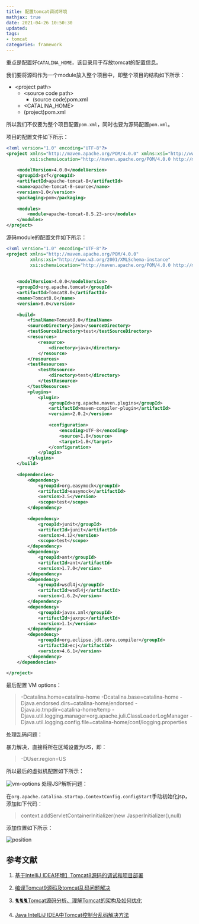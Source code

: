 ```yaml
---
title: 配置tomcat调试环境
mathjax: true
date: 2021-04-26 10:50:30
updated: 
tags:
- tomcat
categories: framework
---
```


重点是配置好`CATALINA_HOME`，该目录用于存放tomcat的配置信息。

我们要将源码作为一个module放入整个项目中，即整个项目的结构如下所示：

- \<project path>
    - \<source code path>
        - (source code)pom.xml
    - <CATALINA_HOME>
    - (project)pom.xml

所以我们不仅要为整个项目配置`pom.xml`，同时也要为源码配置`pom.xml`。

项目的配置文件如下所示：

``` xml
<?xml version="1.0" encoding="UTF-8"?>    
<project xmlns="http://maven.apache.org/POM/4.0.0" xmlns:xsi="http://www.w3.org/2001/XMLSchema-instance"    
         xsi:schemaLocation="http://maven.apache.org/POM/4.0.0 http://maven.apache.org/maven-v4_0_0.xsd">    
    
    <modelVersion>4.0.0</modelVersion>    
    <groupId>gxf</groupId>    
    <artifactId>apache-tomcat-8</artifactId>    
    <name>apache-tomcat-8-source</name>    
    <version>1.0</version>    
    <packaging>pom</packaging>    
    
    <modules>    
        <module>apache-tomcat-8.5.23-src</module>    
    </modules>    
</project>
```

源码module的配置文件如下所示：

``` xml
<?xml version="1.0" encoding="UTF-8"?>    
<project xmlns="http://maven.apache.org/POM/4.0.0"    
         xmlns:xsi="http://www.w3.org/2001/XMLSchema-instance"    
         xsi:schemaLocation="http://maven.apache.org/POM/4.0.0 http://maven.apache.org/xsd/maven-4.0.0.xsd">    
    
    
    <modelVersion>4.0.0</modelVersion>    
    <groupId>org.apache.tomcat</groupId>    
    <artifactId>Tomcat8.0</artifactId>    
    <name>Tomcat8.0</name>    
    <version>8.0</version>    
    
    <build>    
        <finalName>Tomcat8.0</finalName>    
        <sourceDirectory>java</sourceDirectory>    
        <testSourceDirectory>test</testSourceDirectory>    
        <resources>    
            <resource>    
                <directory>java</directory>    
            </resource>    
        </resources>    
        <testResources>    
            <testResource>    
                <directory>test</directory>    
            </testResource>    
        </testResources>    
        <plugins>    
            <plugin>    
                <groupId>org.apache.maven.plugins</groupId>    
                <artifactId>maven-compiler-plugin</artifactId>    
                <version>2.0.2</version>    
    
                <configuration>    
                    <encoding>UTF-8</encoding>    
                    <source>1.8</source>    
                    <target>1.8</target>    
                </configuration>    
            </plugin>    
        </plugins>    
    </build>    
    
    <dependencies>  
        <dependency>  
            <groupId>org.easymock</groupId>  
            <artifactId>easymock</artifactId>  
            <version>3.5</version>  
            <scope>test</scope>  
        </dependency>  
  
        <dependency>    
            <groupId>junit</groupId>    
            <artifactId>junit</artifactId>    
            <version>4.12</version>  
            <scope>test</scope>    
        </dependency>    
        <dependency>    
            <groupId>ant</groupId>    
            <artifactId>ant</artifactId>    
            <version>1.7.0</version>    
        </dependency>    
        <dependency>    
            <groupId>wsdl4j</groupId>    
            <artifactId>wsdl4j</artifactId>    
            <version>1.6.2</version>    
        </dependency>    
        <dependency>    
            <groupId>javax.xml</groupId>    
            <artifactId>jaxrpc</artifactId>    
            <version>1.1</version>    
        </dependency>    
        <dependency>    
            <groupId>org.eclipse.jdt.core.compiler</groupId>    
            <artifactId>ecj</artifactId>    
            <version>4.6.1</version>  
        </dependency>    
    </dependencies>    
    
</project>
```

最后配置 VM options：

>-Dcatalina.home=catalina-home -Dcatalina.base=catalina-home
-Djava.endorsed.dirs=catalina-home/endorsed
-Djava.io.tmpdir=catalina-home/temp
-Djava.util.logging.manager=org.apache.juli.ClassLoaderLogManager
-Djava.util.logging.config.file=catalina-home/conf/logging.properties

处理乱码问题：

暴力解决，直接将所在区域设置为US，即：

>-DUser.region=US

所以最后的虚拟机配置如下所示：

![vm-options](https://eripe.oss-cn-shanghai.aliyuncs.com/img/how-to-debug-tomcat.tomcat-vm-options.png)
处理JSP解析问题：

在`org.apache.catalina.startup.ContextConfig.configStart`手动初始化jsp，添加如下代码：

>context.addServletContainerInitializer(new JasperInitializer(),null)

添加位置如下所示：

![position](https://eripe.oss-cn-shanghai.aliyuncs.com/img/how-to-debug-tomcat.tomcat-jsp-position.png)

## 参考文献

1. [基于IntelliJ IDEA环境】Tomcat8源码的调试和项目部署](https://gongxufan.github.io/2017/10/20/tomcat-source-debug/)

2. [编译Tomcat9源码及tomcat乱码问题解决](https://www.cnblogs.com/davidwang456/p/11224923.html)

3. [🐈🐈🐈Tomcat源码分析、理解Tomcat的架构及如何优化](https://github.com/gqzdev/tomcat-start)

4. [Java IntelLiJ IDEA中Tomcat控制台乱码解决方法](https://maven.apache.org/guides/introduction/introduction-to-dependency-mechanism.html)